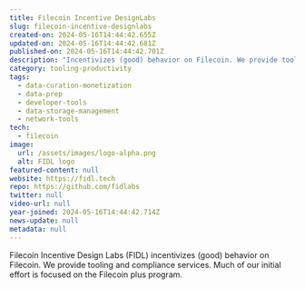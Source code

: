 ```yaml
---
title: Filecoin Incentive DesignLabs
slug: filecoin-incentive-designlabs
created-on: 2024-05-16T14:44:42.655Z
updated-on: 2024-05-16T14:44:42.681Z
published-on: 2024-05-16T14:44:42.701Z
description: "Incentivizes (good) behavior on Filecoin. We provide tooling and compliance services."
category: tooling-productivity
tags:
  - data-curation-monetization
  - data-prep
  - developer-tools
  - data-storage-management
  - network-tools
tech:
  - filecoin
image:
  url: /assets/images/logo-alpha.png
  alt: FIDL logo
featured-content: null
website: https://fidl.tech
repo: https://github.com/fidlabs
twitter: null
video-url: null
year-joined: 2024-05-16T14:44:42.714Z
news-update: null
metadata: null
---
```


Filecoin Incentive Design Labs (FIDL) incentivizes (good) behavior on Filecoin. We provide tooling and compliance services. Much of our initial effort is focused on the Filecoin plus program.
